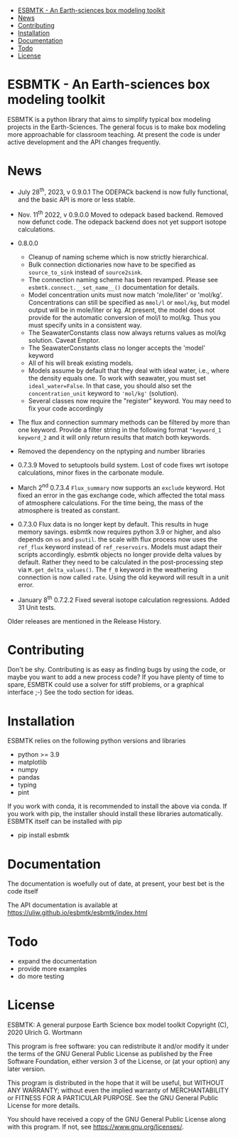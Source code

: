 - [ESBMTK - An Earth-sciences box modeling toolkit](#org72b0cba)
- [News](#org6ec0d66)
- [Contributing](#orgad6e993)
- [Installation](#org9a5b7c0)
- [Documentation](#orgf0e82ee)
- [Todo](#orgc5d15ca)
- [License](#org3411dd6)


<a id="org72b0cba"></a>

# ESBMTK - An Earth-sciences box modeling toolkit

ESBMTK is a python library that aims to simplify typical box modeling projects in the Earth-Sciences. The general focus is to make box modeling more approachable for classroom teaching. At present the code is under active development and the API changes frequently.


<a id="org6ec0d66"></a>

# News

-   July 28<sup>th</sup>, 2023, v 0.9.0.1 The ODEPACk backend is now fully functional, and the basic API is more or less stable.

-   Nov. 11<sup>th</sup> 2022, v 0.9.0.0 Moved to odepack based backend. Removed now defunct code. The odepack backend does not yet support isotope calculations.

-   0.8.0.0
    -   Cleanup of naming scheme which is now strictly hierarchical.
    -   Bulk connection dictionaries now have to be specified as `source_to_sink` instead of `source2sink`.
    -   The connection naming scheme has been revamped. Please see `esbmtk.connect.__set_name__()` documentation for details.
    -   Model concentration units must now match 'mole/liter' or 'mol/kg'. Concentrations can still be specified as `mmol/l` or `mmol/kg`, but model output will be in mole/liter or kg. At present, the model does not provide for the automatic conversion of mol/l to mol/kg. Thus you must specify units in a consistent way.
    -   The SeawaterConstants class now always returns values as mol/kg solution. Caveat Emptor.
    -   The SeawaterConstants class no longer accepts the 'model' keyword
    -   All of his will break existing models.
    -   Models assume by default that they deal with ideal water, i.e., where the density equals one. To work with seawater, you must set `ideal_water=False`. In that case, you should also set the `concentration_unit` keyword to `'mol/kg'` (solution).
    -   Several classes now require the "register" keyword. You may need to fix your code accordingly

-   The flux and connection summary methods can be filtered by more than one keyword. Provide a filter string in the following format `"keyword_1 keyword_2` and it will only return results that match both keywords.
-   Removed the dependency on the nptyping and number libraries

-   0.7.3.9 Moved to setuptools build system. Lost of code fixes wrt isotope calculations, minor fixes in the carbonate module.

-   March 2<sup>nd</sup> 0.7.3.4 `Flux_summary` now supports an `exclude` keyword. Hot fixed an error in the gas exchange code, which affected the total mass of atmosphere calculations. For the time being, the mass of the atmosphere is treated as constant.

-   0.7.3.0 Flux data is no longer kept by default. This results in huge memory savings. esbmtk now requires python 3.9 or higher, and also depends on `os` and `psutil`. the scale with flux process now uses the `ref_flux` keyword instead of `ref_reservoirs`. Models must adapt their scripts accordingly. esbmtk objects no longer provide delta values by default. Rather they need to be calculated in the post-processing step via `M.get_delta_values()`. The `f_0` keyword in the weathering connection is now called `rate`. Using the old keyword will result in a unit error.

-   January 8<sup>th</sup> 0.7.2.2 Fixed several isotope calculation regressions. Added 31 Unit tests.

Older releases are mentioned in the Release History.


<a id="orgad6e993"></a>

# Contributing

Don't be shy. Contributing is as easy as finding bugs by using the code, or maybe you want to add a new process code? If you have plenty of time to spare, ESMBTK could use a solver for stiff problems, or a graphical interface ;-) See the todo section for ideas.


<a id="org9a5b7c0"></a>

# Installation

ESBMTK relies on the following python versions and libraries

-   python >= 3.9
-   matplotlib
-   numpy
-   pandas
-   typing
-   pint

If you work with conda, it is recommended to install the above via conda. If you work with pip, the installer should install these libraries automatically. ESBMTK itself can be installed with pip

-   pip install esbmtk


<a id="orgf0e82ee"></a>

# Documentation

The documentation is woefully out of date, at present, your best bet is the code itself

The API documentation is available at <https://uliw.github.io/esbmtk/esbmtk/index.html>


<a id="orgc5d15ca"></a>

# Todo

-   expand the documentation
-   provide more examples
-   do more testing


<a id="org3411dd6"></a>

# License

ESBMTK: A general purpose Earth Science box model toolkit Copyright (C), 2020 Ulrich G. Wortmann

This program is free software: you can redistribute it and/or modify it under the terms of the GNU General Public License as published by the Free Software Foundation, either version 3 of the License, or (at your option) any later version.

This program is distributed in the hope that it will be useful, but WITHOUT ANY WARRANTY; without even the implied warranty of MERCHANTABILITY or FITNESS FOR A PARTICULAR PURPOSE. See the GNU General Public License for more details.

You should have received a copy of the GNU General Public License along with this program. If not, see <https://www.gnu.org/licenses/>.